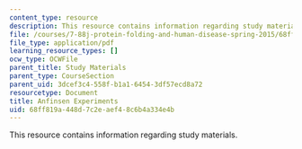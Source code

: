 ```yaml
---
content_type: resource
description: This resource contains information regarding study materials.
file: /courses/7-88j-protein-folding-and-human-disease-spring-2015/68ff819a448d7c2eaef48c6b4a334e4b_MIT7_88JS15_Anfinsen.pdf
file_type: application/pdf
learning_resource_types: []
ocw_type: OCWFile
parent_title: Study Materials
parent_type: CourseSection
parent_uid: 3dcef3c4-558f-b1a1-6454-3df57ecd8a72
resourcetype: Document
title: Anfinsen Experiments
uid: 68ff819a-448d-7c2e-aef4-8c6b4a334e4b
---
```

This resource contains information regarding study materials.

